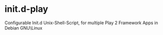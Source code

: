 init.d-play
===========

Configurable Init.d Unix-Shell-Script, for multiple Play 2 Framework Apps in Debian GNU\Linux